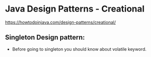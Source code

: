# Java Design Patterns - Creational 
https://howtodoinjava.com/design-patterns/creational/


## Singleton Design pattern:

* Before going to singleton you should know about volatile keyword.
